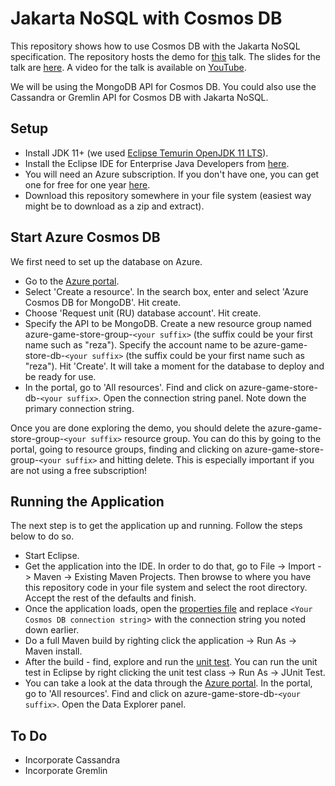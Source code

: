 # Jakarta NoSQL with Cosmos DB

This repository shows how to use Cosmos DB with the Jakarta NoSQL specification. The repository hosts the demo for [this](abstract.md) talk. The slides for the talk are [here](https://speakerdeck.com/reza_rahman/jakarta-nosql-powered-by-cosmos-db-on-the-cloud). A video for the talk is available on [YouTube](https://www.youtube.com/watch?v=oEbJSEfFqBQ).

We will be using the MongoDB API for Cosmos DB. You could also use the Cassandra or Gremlin API for Cosmos DB with Jakarta NoSQL.

## Setup
* Install JDK 11+ (we used [Eclipse Temurin OpenJDK 11 LTS](https://adoptium.net/temurin/releases/?version=11)).
* Install the Eclipse IDE for Enterprise Java Developers from [here](https://www.eclipse.org/downloads/packages/). 
* You will need an Azure subscription. If you don't have one, you can get one for free for one year [here](https://azure.microsoft.com/en-us/free).
* Download this repository somewhere in your file system (easiest way might be to download as a zip and extract).

## Start Azure Cosmos DB
We first need to set up the database on Azure.
* Go to the [Azure portal](http://portal.azure.com).
* Select 'Create a resource'. In the search box, enter and select 'Azure Cosmos DB for MongoDB'. Hit create.
* Choose 'Request unit (RU) database account'. Hit create.
* Specify the API to be MongoDB. Create a new resource group named azure-game-store-group-`<your suffix>` (the suffix could be your first name such as "reza"). Specify the account name to be azure-game-store-db-`<your suffix>` (the suffix could be your first name such as "reza"). Hit 'Create'. It will take a moment for the database to deploy and be ready for use.
* In the portal, go to 'All resources'. Find and click on azure-game-store-db-`<your suffix>`. Open the connection string panel. Note down the primary connection string.

Once you are done exploring the demo, you should delete the azure-game-store-group-`<your suffix>` resource group. You can do this by going to the portal, going to resource groups, finding and clicking on azure-game-store-group-`<your suffix>` and hitting delete. This is especially important if you are not using a free subscription!

## Running the Application
The next step is to get the application up and running. Follow the steps below to do so.
* Start Eclipse.
* Get the application into the IDE. In order to do that, go to File -> Import -> Maven -> Existing Maven Projects. Then browse to where you have this repository code in your file system and select the root directory. Accept the rest of the defaults and finish.
* Once the application loads, open the [properties file](src/main/resources/META-INF/microprofile-config.properties) and replace `<Your Cosmos DB connection string`> with the connection string you noted down earlier.
* Do a full Maven build by righting click the application -> Run As -> Maven install.
* After the build - find, explore and run the [unit test](src/test/java/org/jnosql/demo/cosmosdb/AzureGameStoreTest.java). You can run the unit test in Eclipse by right clicking the unit test class -> Run As -> JUnit Test.
* You can take a look at the data through the [Azure portal](http://portal.azure.com). In the portal, go to 'All resources'. Find and click on azure-game-store-db-`<your suffix>`. Open the Data Explorer panel.

## To Do
* Incorporate Cassandra
* Incorporate Gremlin
